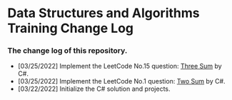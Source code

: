 # Data Structures and Algorithms Training Change Log
### The change log of this repository.

* [03/25/2022] Implement the LeetCode No.15 question: [Three Sum](leetcode/questions/Question15.md) by C#.
* [03/25/2022] Implement the LeetCode No.1 question: [Two Sum](leetcode/questions/Question1.md) by C#.
* [03/22/2022] Initialize the C# solution and projects.
